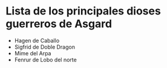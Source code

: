 # Lista de los principales dioses guerreros de Asgard

* Hagen de Caballo
* Sigfrid de Doble Dragon
* Mime del Arpa
* Fenrur de Lobo del norte